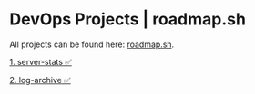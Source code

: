 # DevOps Projects |  roadmap.sh


All projects can be found here: [roadmap.sh](https://roadmap.sh/devops/projects).

[1. server-stats ✅](https://roadmap.sh/projects/server-stats)

[2. log-archive ✅](https://roadmap.sh/projects/log-archive-tool)
